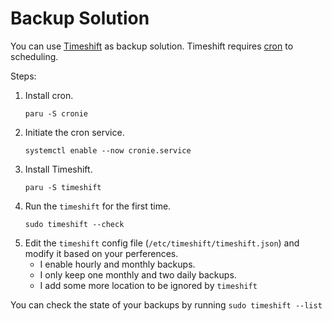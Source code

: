 # Backup Solution

You can use [Timeshift](https://wiki.archlinux.org/title/Timeshift) as backup solution. Timeshift requires [cron](https://wiki.archlinux.org/title/cron) to scheduling.

Steps:
1. Install cron.
    ```shell
    paru -S cronie
    ```
2. Initiate the cron service.
    ```shell
    systemctl enable --now cronie.service
    ```
3. Install Timeshift.
    ```shell
    paru -S timeshift
    ```
4. Run the `timeshift` for the first time.
    ```shell
    sudo timeshift --check
    ```
5. Edit the `timeshift` config file (`/etc/timeshift/timeshift.json`) and modify it based on your perferences.
    - I enable hourly and monthly backups.
    - I only keep one monthly and two daily backups.
    - I add some more location to be ignored by `timeshift`

You can check the state of your backups by running `sudo timeshift --list`
